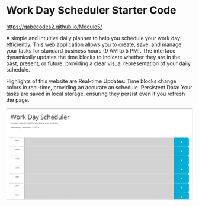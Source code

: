 # Work Day Scheduler Starter Code

https://gabecodes2.github.io/Module5/

A simple and intuitive daily planner to help you schedule your work day efficiently. This web application allows you to create, save, and manage your tasks for standard business hours (9 AM to 5 PM). The interface dynamically updates the time blocks to indicate whether they are in the past, present, or future, providing a clear visual representation of your daily schedule.

Highlights of this website are 
Real-time Updates: Time blocks change colors in real-time, providing an accurate an schedule.
Persistent Data: Your tasks are saved in local storage, ensuring they persist even if you refresh the page.

![Alt text](image.png)
